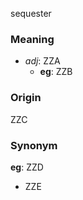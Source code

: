 sequester
### Meaning
+ _adj_: ZZA
    + __eg__: ZZB

### Origin

ZZC

### Synonym

__eg__: ZZD

+ ZZE


